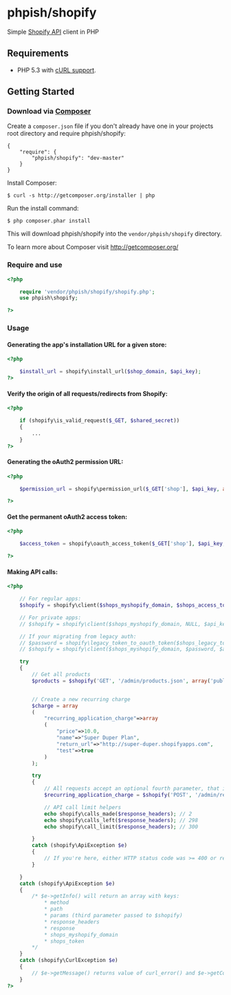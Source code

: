 # phpish/shopify

Simple [Shopify API](http://api.shopify.com/) client in PHP


## Requirements

* PHP 5.3 with [cURL support](http://php.net/manual/en/book.curl.php).


## Getting Started

### Download via [Composer](http://getcomposer.org/)

Create a `composer.json` file if you don't already have one in your projects root directory and require phpish/shopify:

```
{
	"require": {
		"phpish/shopify": "dev-master"
	}
}
```

Install Composer:
```
$ curl -s http://getcomposer.org/installer | php
```

Run the install command:
```
$ php composer.phar install
```

This will download phpish/shopify into the `vendor/phpish/shopify` directory.

To learn more about Composer visit http://getcomposer.org/


### Require and use

```php
<?php

	require 'vendor/phpish/shopify/shopify.php';
	use phpish\shopify;

?>
```

### Usage

#### Generating the app's installation URL for a given store:
```php
<?php

	$install_url = shopify\install_url($shop_domain, $api_key);
?>
```

#### Verify the origin of all requests/redirects from Shopify:
```php
<?php

	if (shopify\is_valid_request($_GET, $shared_secret))
	{
		...
	}
?>
```

#### Generating the oAuth2 permission URL:
```php
<?php

	$permission_url = shopify\permission_url($_GET['shop'], $api_key, array('read_products', 'read_orders'));

?>
```

#### Get the permanent oAuth2 access token:
```php
<?php

	$access_token = shopify\oauth_access_token($_GET['shop'], $api_key, $shared_secret, $_GET['code'])

?>
```

#### Making API calls:

```php
<?php

	// For regular apps:
	$shopify = shopify\client($shops_myshopify_domain, $shops_access_token, $api_key, $shared_secret);

	// For private apps:
	// $shopify = shopify\client($shops_myshopify_domain, NULL, $api_key, $password, true);

	// If your migrating from legacy auth:
	// $password = shopify\legacy_token_to_oauth_token($shops_legacy_token, $shared_secret);
	// $shopify = shopify\client($shops_myshopify_domain, $password, $api_key, $shared_secret);

	try
	{
		// Get all products
		$products = $shopify('GET', '/admin/products.json', array('published_status'=>'published'));


		// Create a new recurring charge
		$charge = array
		(
			"recurring_application_charge"=>array
			(
				"price"=>10.0,
				"name"=>"Super Duper Plan",
				"return_url"=>"http://super-duper.shopifyapps.com",
				"test"=>true
			)
		);

		try
		{
			// All requests accept an optional fourth parameter, that is populated with the response headers.
			$recurring_application_charge = $shopify('POST', '/admin/recurring_application_charges.json', $charge, $response_headers);

			// API call limit helpers
			echo shopify\calls_made($response_headers); // 2
			echo shopify\calls_left($response_headers); // 298
			echo shopify\call_limit($response_headers); // 300

		}
		catch (shopify\ApiException $e)
		{
			// If you're here, either HTTP status code was >= 400 or response contained the key 'errors'
		}

	}
	catch (shopify\ApiException $e)
	{
		/* $e->getInfo() will return an array with keys:
			* method
			* path
			* params (third parameter passed to $shopify)
			* response_headers
			* response
			* shops_myshopify_domain
			* shops_token
		*/
	}
	catch (shopify\CurlException $e)
	{
		// $e->getMessage() returns value of curl_error() and $e->getCode() returns value of curl_errno()
	}
?>
```
